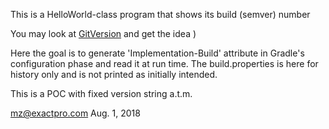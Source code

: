This is a HelloWorld-class program that shows its build (semver) number

You may look at [GitVersion](https://gitversion.readthedocs.io) and get the idea ) 

Here the goal is to generate 'Implementation-Build' attribute in Gradle's 
configuration phase and read it at run time.
The build.properties is here for history only and is not printed as initially intended.

This is a POC with fixed version string a.t.m.

mz@exactpro.com
Aug. 1, 2018
